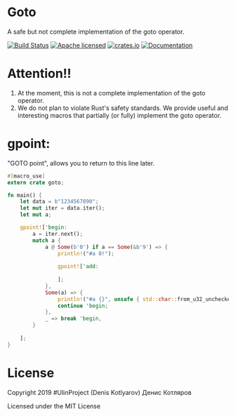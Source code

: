 #	Goto
A safe but not complete implementation of the goto operator.

[![Build Status](https://travis-ci.org/clucompany/Enclose.svg?branch=master)](https://travis-ci.org/clucompany/Goto)
[![Apache licensed](https://img.shields.io/badge/license-MIT-blue.svg)](./LICENSE)
[![crates.io](http://meritbadge.herokuapp.com/goto)](https://crates.io/crates/goto)
[![Documentation](https://docs.rs/goto/badge.svg)](https://docs.rs/goto)

# Attention!!
1. At the moment, this is not a complete implementation of the goto operator.
2. We do not plan to violate Rust's safety standards. We provide useful and interesting macros that partially (or fully) implement the goto operator.


# gpoint:
"GOTO point", allows you to return to this line later.

```rust
#[macro_use]
extern crate goto;

fn main() {
	let data = b"1234567890";
	let mut iter = data.iter();
	let mut a;

	gpoint!['begin:
		a = iter.next();
		match a {
			a @ Some(b'0') if a == Some(&b'9') => {
				println!("#a 0!");
				
				gpoint!['add:
					
				];
			},
			Some(a) => {
				println!("#a {}", unsafe { std::char::from_u32_unchecked(*a as u32) });
				continue 'begin;
			},
			_ => break 'begin,
		}
		
	];
}

```

# License

Copyright 2019 #UlinProject (Denis Kotlyarov) Денис Котляров

Licensed under the MIT License
